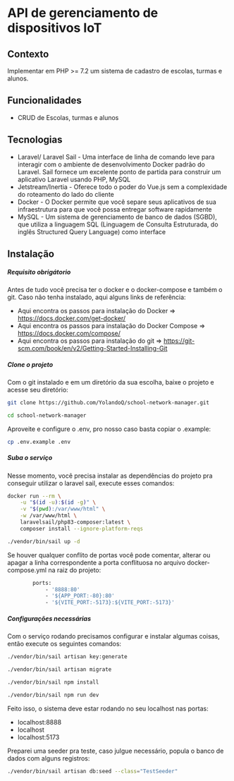 # API de gerenciamento de dispositivos IoT
## Contexto
Implementar em PHP >= 7.2 um sistema de cadastro de escolas, turmas e alunos.

## Funcionalidades
- CRUD de Escolas, turmas e alunos

## Tecnologias

- Laravel/ Laravel Sail - Uma interface de linha de comando leve para interagir com o ambiente de desenvolvimento Docker padrão do Laravel. Sail fornece um excelente ponto de partida para construir um aplicativo Laravel usando PHP, MySQL
- Jetstream/Inertia -  Oferece todo o poder do Vue.js sem a complexidade do roteamento do lado do cliente
- Docker - O Docker permite que você separe seus aplicativos de sua infraestrutura para que você possa entregar software rapidamente
- MySQL - Um sistema de gerenciamento de banco de dados (SGBD), que utiliza a linguagem SQL (Linguagem de Consulta Estruturada, do inglês Structured Query Language) como interface

## Instalação

##### Requisito obrigátorio
Antes de tudo você precisa ter o docker e o docker-compose e também o git.
Caso não tenha instalado, aqui alguns links de referência:
- Aqui encontra os passos para instalação do Docker => https://docs.docker.com/get-docker/ 
- Aqui encontra os passos para instalação do Docker Compose => https://docs.docker.com/compose/ 
- Aqui encontra os passos para instalação do git => https://git-scm.com/book/en/v2/Getting-Started-Installing-Git

##### Clone o projeto
Com o git instalado e em um diretório da sua escolha, baixe o projeto e acesse seu diretório:

```sh
git clone https://github.com/YolandoQ/school-network-manager.git
```

```sh
cd school-network-manager
```

Aproveite e configure o .env, pro nosso caso basta copiar o .example:
```sh
cp .env.example .env
```

##### Suba o serviço
Nesse momento, você precisa instalar as dependências do projeto pra conseguir utilizar o laravel sail, execute esses comandos:

```sh
docker run --rm \
    -u "$(id -u):$(id -g)" \
    -v "$(pwd):/var/www/html" \
    -w /var/www/html \
    laravelsail/php83-composer:latest \
    composer install --ignore-platform-reqs
```

```sh
./vendor/bin/sail up -d
```

Se houver qualquer conflito de portas você pode comentar, alterar ou apagar a linha correspondente a porta conflituosa no arquivo docker-compose.yml na raiz do projeto:

```sh
        ports:
            - '8888:80' 
            - '${APP_PORT:-80}:80'
            - '${VITE_PORT:-5173}:${VITE_PORT:-5173}'
```
       
##### Configurações necessárias
Com o serviço rodando precisamos configurar e instalar algumas coisas, então execute os seguintes comandos:

```sh
./vendor/bin/sail artisan key:generate
```

```sh
./vendor/bin/sail artisan migrate
```

```sh
./vendor/bin/sail npm install
```

```sh
./vendor/bin/sail npm run dev
```

Feito isso, o sistema deve estar rodando no seu localhost nas portas:

- localhost:8888
- localhost
- localhost:5173

Preparei uma seeder pra teste, caso julgue necessário, popula o banco de dados com alguns registros:

```sh
./vendor/bin/sail artisan db:seed --class="TestSeeder"
```
